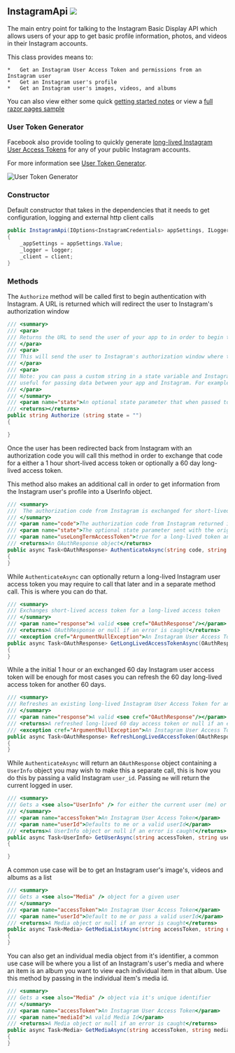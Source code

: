 ## InstagramApi ![](../docs/instagram-logo.png)

The main entry point for talking to the Instagram Basic Display API which allows users of your app to get basic profile information, photos, and videos in their Instagram accounts.

This class provides means to:

    *   Get an Instagram User Access Token and permissions from an Instagram user
    *   Get an Instagram user's profile
    *   Get an Instagram user's images, videos, and albums

You can also view either some quick [getting started notes](../readme.md#common-uses) or view a [full razor pages sample](../samples/Web/readme.md#razor-pages-example)

### User Token Generator

Facebook also provide tooling to quickly generate [long-lived Instagram User Access Tokens](https://developers.facebook.com/docs/instagram-basic-display-api/overview#instagram-user-access-tokens) for any of your public Instagram accounts.

For more information see [User Token Generator](facebook-and-instagram-setup.md#user-token-generator).

![User Token Generator](https://i.imgur.com/Ql7mrk0.png)

### Constructor

Default constructor that takes in the dependencies that it needs to get configuration, logging and external http client calls

```csharp
public InstagramApi(IOptions<InstagramCredentials> appSettings, ILogger<InstagramApi> logger, InstagramHttpClient client)
{
    _appSettings = appSettings.Value;
    _logger = logger;
    _client = client;
}
```

### Methods

The `Authorize` method will be called first to begin authentication with Instagram. A URL is returned which will redirect the user to Instagram's authorization window

```csharp
/// <summary>
/// <para>
/// Returns the URL to send the user of your app to in order to begin the OAuth dance in order to get an access token.
/// </para>
/// <para>
/// This will send the user to Instagram's authorization window where they will be told your app is requesting permissions you set when configuring your Instagram application at https://developers.facebook.com
/// </para>
/// <para>
/// Note: you can pass a custom string in a state variable and Instagram will return that variable in the callback. This is
/// useful for passing data between your app and Instagram. For example user-id's and such.
/// </para>
/// </summary>
/// <param name="state">An optional state parameter that when passed to Instagram will get returned in the callback</param>
/// <returns></returns>
public string Authorize (string state = "")
{

}
```

Once the user has been redirected back from Instagram with an authorization code you will call this method in order to exchange that code for a either a 1 hour short-lived access token or optionally a 60 day long-lived access token.

This method also makes an additional call in order to get information from the Instagram user's profile into a UserInfo object.

```csharp
/// <summary>
///  The authorization code from Instagram is exchanged for short-lived Instagram User Access Token or if the <param name="useLongTermAccessToken"></param> boolean is set to true it is exchanged for a long-lived Instagram User Access Token.
/// </summary>
/// <param name="code">The authorization code from Instagram returned in the querystring</param>
/// <param name="state">The optional state parameter sent with the original request to Instagram</param>
/// <param name="useLongTermAccessToken">true for a long-lived token and false the default short-lived token.</param>
/// <returns>An OAuthResponse object</returns>
public async Task<OAuthResponse> AuthenticateAsync(string code, string state, bool useLongTermAccessToken = false)
{
}
```

While `AuthenticateAsync` can optionally return a long-lived Instagram user access token you may require to call that later and in a separate method call. This is where you can do that.

```csharp
/// <summary>
/// Exchanges short-lived access token for a long-lived access token
/// </summary>
/// <param name="response">A valid <see cref="OAuthResponse"/></param>
/// <returns>A OAuthResponse or null if an error is caught</returns>
/// <exception cref="ArgumentNullException">An Instagram User Access Token is needed</exception>
public async Task<OAuthResponse> GetLongLivedAccessTokenAsync(OAuthResponse response)
{
}
```

While a the initial 1 hour or an exchanged 60 day Instagram user access token will be enough for most cases you can refresh the 60 day long-lived access token for another 60 days.

```csharp
/// <summary>
/// Refreshes an existing long-lived Instagram User Access Token for another 60 day one.
/// </summary>
/// <param name="response">A valid <see cref="OAuthResponse"/></param>
/// <returns>A refreshed long-lived 60 day access token or null if an error is caught</returns>
/// <exception cref="ArgumentNullException">An Instagram User Access Token is needed</exception>
public async Task<OAuthResponse> RefreshLongLivedAccessToken(OAuthResponse response)
{
}
```

While `AuthenticateAsync` will return an `OAuthResponse` object containing a `UserInfo` object you may wish to make this a separate call, this is how you do this by passing a valid Instagram `user_id`. Passing `me` will return the current logged in user.

```csharp
/// <summary>
/// Gets a <see also="UserInfo" /> for either the current user (me) or the user specified with a userId
/// </summary>
/// <param name="accessToken">An Instagram User Access Token</param>
/// <param name="userId">Defaults to me or a valid userId</param>
/// <returns>A UserInfo object or null if an error is caught</returns>
public async Task<UserInfo> GetUserAsync(string accessToken, string userId = "me")
{

}
```

A common use case will be to get an Instagram user's image's, videos and albums as a list

```csharp
/// <summary>
/// Gets a <see also="Media" /> object for a given user
/// </summary>
/// <param name="accessToken">An Instagram User Access Token</param>
/// <param name="userId">Default to me or pass a valid userId</param>
/// <returns>A Media object or null if an error is caught</returns>
public async Task<Media> GetMediaListAsync(string accessToken, string userId)
{
}
```

You can also get an individual media object from it's identifier, a common use case will be where you a list of an Instagram's user's media and where an item is an album you want to view each individual item in that album. Use this method by passing in the individual item's media id.

```csharp
/// <summary>
/// Gets a <see also="Media" /> object via it's unique identifier
/// </summary>
/// <param name="accessToken">An Instagram User Access Token</param>
/// <param name="mediaId">A valid Media Id</param>
/// <returns>A Media object or null if an error is caught</returns>
public async Task<Media> GetMediaAsync(string accessToken, string mediaId)
{
}
```
